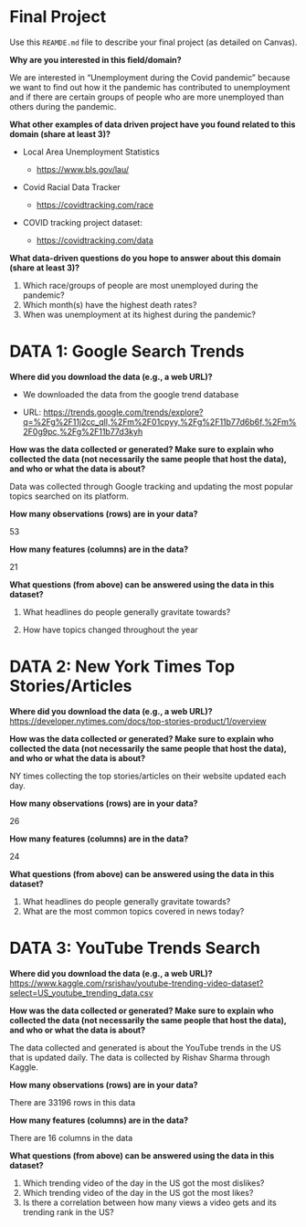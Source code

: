 # Final Project
Use this `REAMDE.md` file to describe your final project (as detailed on Canvas).

**Why are you interested in this field/domain?**

We are interested in “Unemployment during the Covid pandemic” because we want to
find out how it the pandemic has contributed to unemployment and if there
are certain groups of people who are more unemployed than others during the
pandemic.



**What other examples of data driven project have you found related to this domain (share at least 3)?**

* Local Area Unemployment Statistics
    + https://www.bls.gov/lau/


* Covid Racial Data Tracker

    + https://covidtracking.com/race


* COVID tracking project dataset:
    + https://covidtracking.com/data  



**What data-driven questions do you hope to answer about this domain (share at least 3)?**

1. Which race/groups of people are most unemployed during the pandemic?
2. Which month(s) have the highest death rates?
3. When was unemployment at its highest during the pandemic?





# **DATA 1:** Google Search Trends

**Where did you download the data (e.g., a web URL)?**

- We downloaded the data from the google trend database

- URL: https://trends.google.com/trends/explore?q=%2Fg%2F11j2cc_qll,%2Fm%2F01cpyy,%2Fg%2F11b77d6b6f,%2Fm%2F0g9pc,%2Fg%2F11b77d3kyh

**How was the data collected or generated? Make sure to explain who collected the data (not necessarily the same people that host the data), and who or what the data is about?**

Data was collected through Google tracking and updating the most popular topics searched on its platform.

**How many observations (rows) are in your data?**

53

**How many features (columns) are in the data?**

21

**What questions (from above) can be answered using the data in this dataset?**

1. What headlines do people generally gravitate towards?

2. How have topics changed throughout the year


# **DATA 2:** New York Times Top Stories/Articles

**Where did you download the data (e.g., a web URL)?**
https://developer.nytimes.com/docs/top-stories-product/1/overview

**How was the data collected or generated? Make sure to explain who collected the data (not necessarily the same people that host the data), and who or what the data is about?**

NY times collecting the top stories/articles on their website updated each day.

**How many observations (rows) are in your data?**

26

**How many features (columns) are in the data?**

24

**What questions (from above) can be answered using the data in this dataset?**

1. What headlines do people generally gravitate towards?
2. What are the most common topics covered in news today?


# **DATA 3:** YouTube Trends Search
**Where did you download the data (e.g., a web URL)?**
https://www.kaggle.com/rsrishav/youtube-trending-video-dataset?select=US_youtube_trending_data.csv

**How was the data collected or generated? Make sure to explain who collected the data (not necessarily the same people that host the data), and who or what the data is about?**

The data collected and generated is about the YouTube trends in the US that is updated daily. The data is collected by Rishav Sharma through Kaggle.

**How many observations (rows) are in your data?**

There are 33196 rows in this data

**How many features (columns) are in the data?**

There are 16 columns in the data

**What questions (from above) can be answered using the data in this dataset?**

1. Which trending video of the day in the US got the most dislikes?
2. Which trending video of the day in the US got the most likes?
3. Is there a correlation between how many views a video gets and its trending rank in the US?
